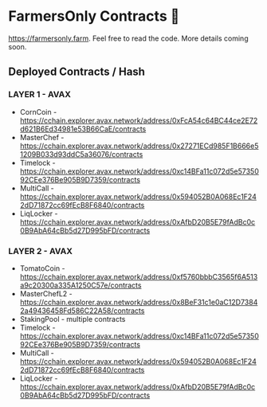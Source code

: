 # FarmersOnly Contracts 🌽

https://farmersonly.farm. Feel free to read the code. More details coming soon.

## Deployed Contracts / Hash

### LAYER 1 - AVAX

- CornCoin - https://cchain.explorer.avax.network/address/0xFcA54c64BC44ce2E72d621B6Ed34981e53B66CaE/contracts
- MasterChef - https://cchain.explorer.avax.network/address/0x27271ECd985F1B666e51209B033d93ddC5a36076/contracts
- Timelock - https://cchain.explorer.avax.network/address/0xc14BFa11c072d5e5735092CEe376Be905B9D7359/contracts
- MultiCall - https://cchain.explorer.avax.network/address/0x594052B0A068Ec1F242dD71872cc69fEcB8F6840/contracts
- LiqLocker - https://cchain.explorer.avax.network/address/0xAfbD20B5E79fAdBc0c0B9AbA64cBb5d27D995bFD/contracts

### LAYER 2 - AVAX

- TomatoCoin - https://cchain.explorer.avax.network/address/0xf5760bbbC3565f6A513a9c20300a335A1250C57e/contracts
- MasterChefL2 - https://cchain.explorer.avax.network/address/0x8BeF31c1e0aC12D73842a49436458Fd586C22A58/contracts
- StakingPool - multiple contracts
- Timelock - https://cchain.explorer.avax.network/address/0xc14BFa11c072d5e5735092CEe376Be905B9D7359/contracts
- MultiCall - https://cchain.explorer.avax.network/address/0x594052B0A068Ec1F242dD71872cc69fEcB8F6840/contracts
- LiqLocker - https://cchain.explorer.avax.network/address/0xAfbD20B5E79fAdBc0c0B9AbA64cBb5d27D995bFD/contracts
